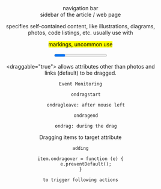 <!-- ============================ HTML5 new tags ============================= -->

<section> 

<article> 

<header> 

<footer> 

<nav> navigation bar

<aside> sidebar of the article / web page

<figure> specifies self-contained content, like illustrations, diagrams, photos, code listings, etc. usually use with <figcaption>

<mark>  markings, uncommon use

<progress> showing progress, uncommon use

<time> 

<!-- =========================== draggable ==================================== -->

<draggable="true"> allows attributes other than photos and links (default) to be dragged.

    Event Monitoring

        ondragstart

        ondragleave: after mouse left

        ondragend

        ondrag: during the drag

Dragging items to target attribute

    adding
    
    item.ondragover = function (e) {
        e.preventDefault();
    }

    to trigger following actions


